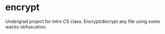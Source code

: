 # encrypt
Undergrad project for Intro CS class. Encrypt/decrypt any file using some wacko obfuscation.
